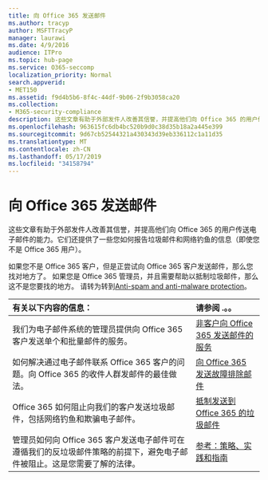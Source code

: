 ```yaml
---
title: 向 Office 365 发送邮件
ms.author: tracyp
author: MSFTTracyP
manager: laurawi
ms.date: 4/9/2016
audience: ITPro
ms.topic: hub-page
ms.service: O365-seccomp
localization_priority: Normal
search.appverid:
- MET150
ms.assetid: f9d4b5b6-8f4c-44df-9b06-2f9b3058ca20
ms.collection:
- M365-security-compliance
description: 这些文章有助于外部发件人改善其信誉，并提高他们向 Office 365 的用户传送电子邮件的能力。它们还提供了一些您如何报告垃圾邮件和网络钓鱼的信息（即使您不是 Office 365 用户）。
ms.openlocfilehash: 963615fc6db4bc520b9d0c38d35b18a2a445e399
ms.sourcegitcommit: 9d67cb52544321a430343d39eb336112c1a11d35
ms.translationtype: MT
ms.contentlocale: zh-CN
ms.lasthandoff: 05/17/2019
ms.locfileid: "34158794"
---
```

# <a name="sending-mail-to-office-365"></a>向 Office 365 发送邮件

这些文章有助于外部发件人改善其信誉，并提高他们向 Office 365 的用户传送电子邮件的能力。它们还提供了一些您如何报告垃圾邮件和网络钓鱼的信息（即使您不是 Office 365 用户）。
  
如果您不是 Office 365 客户，但是正尝试向 Office 365 客户发送邮件，那么您找对地方了。 如果您是 Office 365 管理员，并且需要帮助以抵制垃圾邮件，那么这不是您要找的地方。 请转为转到[Anti-spam and anti-malware protection](http://technet.microsoft.com/library/93c6c227-7442-4293-b64d-ec8f15c928db.aspx)。
  
|**有关以下内容的信息：**|**请参阅 .。。**|
|:-----|:-----|
|我们为电子邮件系统的管理员提供向 Office 365 客户发送单个和批量邮件的服务。  <br/> |[非客户向 Office 365 发送邮件的服务](services-for-non-customers.md) <br/> |
|如何解决通过电子邮件联系 Office 365 客户的问题。向 Office 365 的收件人群发邮件的最佳做法。  <br/> |[向 Office 365 发送故障排除邮件](troubleshooting-mail-sent-to-office-365.md) <br/> |
|Office 365 如何阻止向我们的客户发送垃圾邮件，包括网络钓鱼和欺骗电子邮件。  <br/> |[抵制发送到 Office 365 的垃圾邮件](fighting-junk-email.md) <br/> |
|管理员如何向 Office 365 客户发送电子邮件可在遵循我们的反垃圾邮件策略的前提下，避免电子邮件被阻止。这是您需要了解的法律。  <br/> |[参考：策略、实践和指南](reference-policies-practices-and-guidelines.md) <br/> |
   

